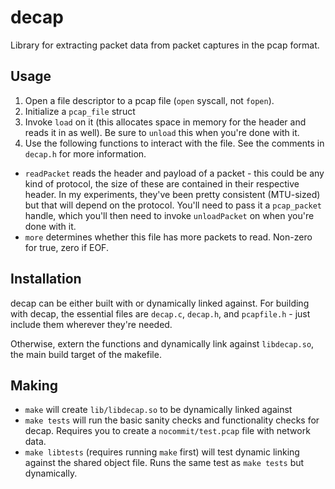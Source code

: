 # decap

Library for extracting packet data from packet captures in the pcap format.

## Usage
1. Open a file descriptor to a pcap file (`open` syscall, not `fopen`).
2. Initialize a `pcap_file` struct
3. Invoke `load` on it (this allocates space in memory for the header and
reads it in as well). Be sure to `unload` this when you're done with it.
4. Use the following functions to interact with the file. See the comments in
`decap.h` for more information.

* `readPacket` reads the header and payload of a packet - this could be any
kind of protocol, the size of these are contained in their respective header.
In my experiments, they've been pretty consistent (MTU-sized) but that will
depend on the protocol. You'll need to pass it a `pcap_packet` handle, which
you'll then need to invoke `unloadPacket` on when you're done with it.
* `more` determines whether this file has more packets to read. Non-zero for
true, zero if EOF.

## Installation
decap can be either built with or dynamically linked against. For building with
decap, the essential files are `decap.c`, `decap.h`, and `pcapfile.h` - just
include them wherever they're needed.

Otherwise, extern the functions and dynamically link against `libdecap.so`,
the main build target of the makefile.

## Making
* `make` will create `lib/libdecap.so` to be dynamically linked against
* `make tests` will run the basic sanity checks and functionality checks for
decap. Requires you to create a `nocommit/test.pcap` file with network data.
* `make libtests` (requires running `make` first) will test dynamic linking
against the shared object file. Runs the same test as `make tests` but
dynamically.